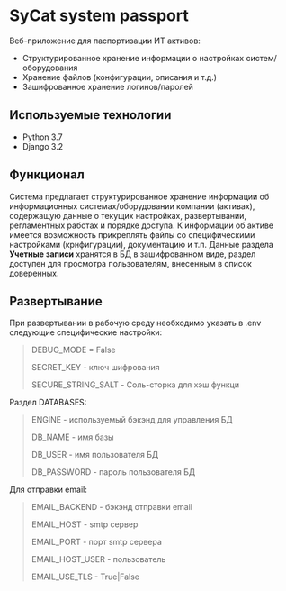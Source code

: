# SyCat system passport 

Веб-приложение для паспортизации ИТ активов:

- Структурированное хранение информации о настройках систем/оборудования
- Хранение файлов (конфигурации, описания и т.д.)
- Зашифрованное хранение логинов/паролей

## Используемые технологии

* Python 3.7
* Django 3.2


## Функционал

Система предлагает структурированное хранение информации об информационных системах/оборудовании компании (активах), содержащую данные о текущих настройках, развертывании, регламентных работах и порядке доступа.
К информации об активе имеется возможность прикреплять файлы со специфическими настройками (крнфигурации), документацию и т.п.
Данные раздела **Учетные записи** хранятся в БД в зашифрованном виде, раздел доступен для просмотра пользователям, внесенным в список доверенных.

## Развертывание

При развертывании в рабочую среду необходимо указать в .env следующие специфические настройки:

>DEBUG_MODE = False
>
>SECRET_KEY  - ключ шифрования 
>
>SECURE_STRING_SALT - Соль-сторка для хэш функци

Раздел DATABASES:
>ENGINE - используемый бэкэнд для управления БД
>
>DB_NAME - имя базы 
>
>DB_USER - имя пользователя БД
>
>DB_PASSWORD - пароль пользователя БД

Для отправки email:

>EMAIL_BACKEND - бэкэнд отправки email
>
>EMAIL_HOST - smtp сервер
>
>EMAIL_PORT - порт smtp сервера
>
>EMAIL_HOST_USER - пользователь
>
>EMAIL_USE_TLS - True|False
